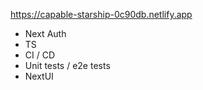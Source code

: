 https://capable-starship-0c90db.netlify.app
- Next Auth
- TS
- CI  / CD 
- Unit tests / e2e tests
- NextUI
